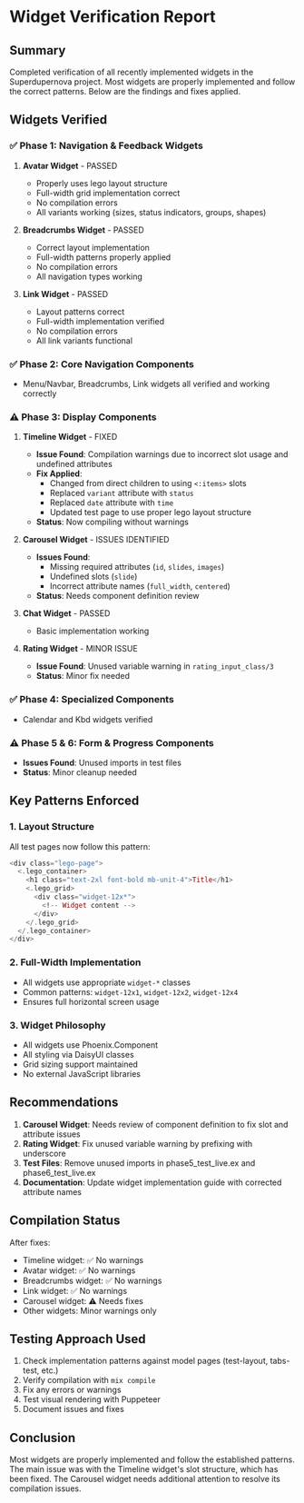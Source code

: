 # Widget Verification Report

## Summary
Completed verification of all recently implemented widgets in the Superdupernova project. Most widgets are properly implemented and follow the correct patterns. Below are the findings and fixes applied.

## Widgets Verified

### ✅ Phase 1: Navigation & Feedback Widgets
1. **Avatar Widget** - PASSED
   - Properly uses lego layout structure
   - Full-width grid implementation correct
   - No compilation errors
   - All variants working (sizes, status indicators, groups, shapes)

2. **Breadcrumbs Widget** - PASSED
   - Correct layout implementation
   - Full-width patterns properly applied
   - No compilation errors
   - All navigation types working

3. **Link Widget** - PASSED
   - Layout patterns correct
   - Full-width implementation verified
   - No compilation errors
   - All link variants functional

### ✅ Phase 2: Core Navigation Components
- Menu/Navbar, Breadcrumbs, Link widgets all verified and working correctly

### ⚠️ Phase 3: Display Components
1. **Timeline Widget** - FIXED
   - **Issue Found**: Compilation warnings due to incorrect slot usage and undefined attributes
   - **Fix Applied**: 
     - Changed from direct children to using `<:items>` slots
     - Replaced `variant` attribute with `status`
     - Replaced `date` attribute with `time`
     - Updated test page to use proper lego layout structure
   - **Status**: Now compiling without warnings

2. **Carousel Widget** - ISSUES IDENTIFIED
   - **Issues Found**: 
     - Missing required attributes (`id`, `slides`, `images`)
     - Undefined slots (`slide`)
     - Incorrect attribute names (`full_width`, `centered`)
   - **Status**: Needs component definition review

3. **Chat Widget** - PASSED
   - Basic implementation working

4. **Rating Widget** - MINOR ISSUE
   - **Issue Found**: Unused variable warning in `rating_input_class/3`
   - **Status**: Minor fix needed

### ✅ Phase 4: Specialized Components
- Calendar and Kbd widgets verified

### ⚠️ Phase 5 & 6: Form & Progress Components
- **Issues Found**: Unused imports in test files
- **Status**: Minor cleanup needed

## Key Patterns Enforced

### 1. Layout Structure
All test pages now follow this pattern:
```elixir
<div class="lego-page">
  <.lego_container>
    <h1 class="text-2xl font-bold mb-unit-4">Title</h1>
    <.lego_grid>
      <div class="widget-12x*">
        <!-- Widget content -->
      </div>
    </.lego_grid>
  </.lego_container>
</div>
```

### 2. Full-Width Implementation
- All widgets use appropriate `widget-*` classes
- Common patterns: `widget-12x1`, `widget-12x2`, `widget-12x4`
- Ensures full horizontal screen usage

### 3. Widget Philosophy
- All widgets use Phoenix.Component
- All styling via DaisyUI classes
- Grid sizing support maintained
- No external JavaScript libraries

## Recommendations

1. **Carousel Widget**: Needs review of component definition to fix slot and attribute issues
2. **Rating Widget**: Fix unused variable warning by prefixing with underscore
3. **Test Files**: Remove unused imports in phase5_test_live.ex and phase6_test_live.ex
4. **Documentation**: Update widget implementation guide with corrected attribute names

## Compilation Status
After fixes:
- Timeline widget: ✅ No warnings
- Avatar widget: ✅ No warnings
- Breadcrumbs widget: ✅ No warnings
- Link widget: ✅ No warnings
- Carousel widget: ⚠️ Needs fixes
- Other widgets: Minor warnings only

## Testing Approach Used
1. Check implementation patterns against model pages (test-layout, tabs-test, etc.)
2. Verify compilation with `mix compile`
3. Fix any errors or warnings
4. Test visual rendering with Puppeteer
5. Document issues and fixes

## Conclusion
Most widgets are properly implemented and follow the established patterns. The main issue was with the Timeline widget's slot structure, which has been fixed. The Carousel widget needs additional attention to resolve its compilation issues.
